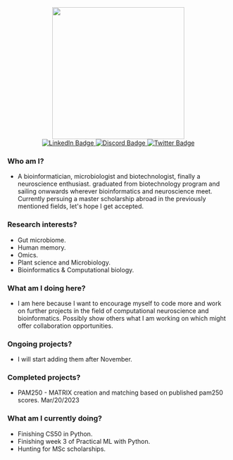 <div id="header" align="center">
  <img src="https://media.giphy.com/media/26ybwJTvGyUPKF7Mc/giphy.gif" width="300"/>
  <div id="badges">
  <a href="https://www.linkedin.com/in/siefeldin-sobih-786370147/">
    <img src="https://img.shields.io/badge/LinkedIn-blue?style=for-the-badge&logo=linkedin&logoColor=white" alt="LinkedIn Badge"/>
  </a>
  <a href="https://discord.com/users/Sword%20Of%20Faith#9706">
    <img src="https://img.shields.io/badge/-Discord-blueviolet?style=for-the-badge&logo=Discord&logoColor=white" alt="Discord Badge"/>
  </a>
  <a href="https://twitter.com/SiefElD48286998">
    <img src="https://img.shields.io/badge/Twitter-blue?style=for-the-badge&logo=twitter&logoColor=white" alt="Twitter Badge"/>
  </a>
</div>
</div>

### Who am I?
- A bioinformatician, microbiologist and biotechnologist, finally a neuroscience enthusiast. graduated from biotechnology program and sailing onwwards wherever bioinformatics and neuroscience meet. Currently persuing a master scholarship abroad in the previously mentioned fields, let's hope I get accepted.
### Research interests?
- Gut microbiome.
- Human memory.
- Omics.
- Plant science and Microbiology.
- Bioinformatics & Computational biology.
### What am I doing here?
- I am here because I want to encourage myself to code more and work on further projects in the field of computational neuroscience and bioinformatics. Possibly show others what I am working on which might offer collaboration opportunities.
### Ongoing projects?
- I will start adding them after November.
### Completed projects?
- PAM250 - MATRIX creation and matching based on published pam250 scores. Mar/20/2023

### What am I currently doing?
- Finishing CS50 in Python.
- Finishing week 3 of Practical ML with Python.
- Hunting for MSc scholarships.
